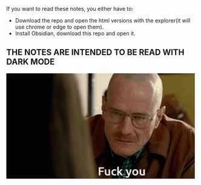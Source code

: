 If you want to read these notes, you either have to:
- Download the repo and open the html versions with the explorer(it will use chrome or edge to open them).
- Install Obsidian, download this repo and open it.

## THE NOTES ARE INTENDED TO BE READ WITH DARK MODE

![](MD%20VERSIONS/z_images/walter-white-fuck-you-walt-fuck-you.gif)